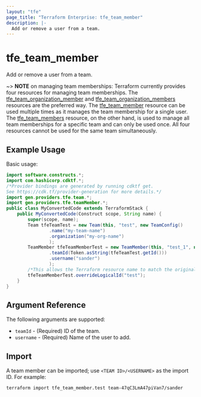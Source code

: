 ```yaml
---
layout: "tfe"
page_title: "Terraform Enterprise: tfe_team_member"
description: |-
  Add or remove a user from a team.
---
```


# tfe_team_member

Add or remove a user from a team.

~> **NOTE** on managing team memberships: Terraform currently provides four
resources for managing team memberships.
The [tfe_team_organization_member](team_organization_member.html) and [tfe_team_organization_members](team_organization_members.html) resources are
the preferred way. The [tfe_team_member](team_member.html)
resource can be used multiple times as it manages the team membership for a
single user.  The [tfe_team_members](team_members.html) resource, on the other
hand, is used to manage all team memberships for a specific team and can only be
used once. All four resources cannot be used for the same team simultaneously.

## Example Usage

Basic usage:

```java
import software.constructs.*;
import com.hashicorp.cdktf.*;
/*Provider bindings are generated by running cdktf get.
See https://cdk.tf/provider-generation for more details.*/
import gen.providers.tfe.team.*;
import gen.providers.tfe.teamMember.*;
public class MyConvertedCode extends TerraformStack {
    public MyConvertedCode(Construct scope, String name) {
        super(scope, name);
        Team tfeTeamTest = new Team(this, "test", new TeamConfig()
                .name("my-team-name")
                .organization("my-org-name")
                );
        TeamMember tfeTeamMemberTest = new TeamMember(this, "test_1", new TeamMemberConfig()
                .teamId(Token.asString(tfeTeamTest.getId()))
                .username("sander")
                );
        /*This allows the Terraform resource name to match the original name. You can remove the call if you don't need them to match.*/
        tfeTeamMemberTest.overrideLogicalId("test");
    }
}
```

## Argument Reference

The following arguments are supported:

* `teamId` - (Required) ID of the team.
* `username` - (Required) Name of the user to add.

## Import

A team member can be imported; use `<TEAM ID>/<USERNAME>` as the import ID. For
example:

```shell
terraform import tfe_team_member.test team-47qC3LmA47piVan7/sander
```

<!-- cache-key: cdktf-0.17.0-pre.15 input-b59106a9c98c380491272acd9b2d6ddeddacf84931145687009cac53a30e540e -->